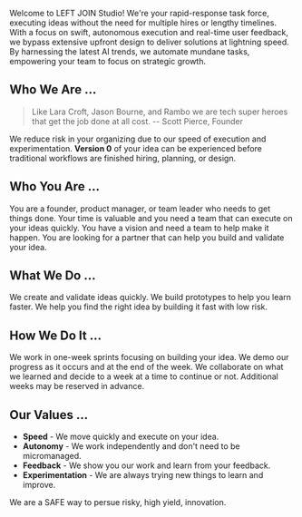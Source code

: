 Welcome to LEFT JOIN Studio! We're your rapid-response task force, executing ideas without the need for multiple hires or lengthy timelines. With a focus on swift, autonomous execution and real-time user feedback, we bypass extensive upfront design to deliver solutions at lightning speed. By harnessing the latest AI trends, we automate mundane tasks, empowering your team to focus on strategic growth.

## Who We Are ...

> Like Lara Croft, Jason Bourne, and Rambo we are tech super heroes that get the job done at all cost.
> -- Scott Pierce, Founder

We reduce risk in your organizing due to our speed of execution and experimentation. **Version 0** of your idea can be experienced before traditional workflows are finished hiring, planning, or design.

## Who You Are ...

You are a founder, product manager, or team leader who needs to get things done. Your time is valuable and you need a team that can execute on your ideas quickly. You have a vision and need a team to help make it happen. You are looking for a partner that can help you build and validate your idea.

## What We Do ...

We create and validate ideas quickly. We build prototypes to help you learn faster. We help you find the right idea by building it fast with low risk.

## How We Do It ...

We work in one-week sprints focusing on building your idea. We demo our progress as it occurs and at the end of the week. We collaborate on what we learned and decide to a week at a time to continue or not. Additional weeks may be reserved in advance.

## Our Values ...

- **Speed** - We move quickly and execute on your idea.
- **Autonomy** - We work independently and don't need to be micromanaged.
- **Feedback** - We show you our work and learn from your feedback.
- **Experimentation** - We are always trying new things to learn and improve.

We are a SAFE way to persue risky, high yield, innovation.
